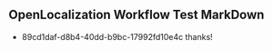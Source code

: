 ## OpenLocalization Workflow Test MarkDown
* 89cd1daf-d8b4-40dd-b9bc-17992fd10e4c thanks!

<!--HONumber=Sep16_HO1-->


